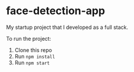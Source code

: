 # face-detection-app
My startup project that I developed as a full stack.

To run the project:

1. Clone this repo
2. Run `npm install`
2. Run `npm start`
